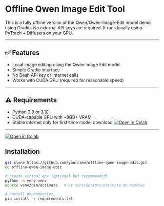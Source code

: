 # Offline Qwen Image Edit Tool

This is a fully offline version of the Qwen/Qwen-Image-Edit model demo using Gradio.
No external API keys are required. It runs locally using PyTorch + Diffusers on your GPU.

---

## ✅ Features
- Local image editing using the Qwen Image Edit model
- Simple Gradio interface
- No Dash API key or internet calls
- Works with CUDA GPU (required for reasonable speed)

---

## ⚠ Requirements

- Python 3.9 or 3.10
- CUDA-capable GPU with ~8GB+ VRAM
- Stable internet only for first-time model download
[![Open in Colab](https://colab.research.google.com/assets/colab-badge.svg)](https://colab.research.google.com/github/Fanu2/offline-qwen-image-edit/blob/main/offline-qwen-image-edit-colab.ipynb)

---
[![Open in Colab](https://colab.research.google.com/assets/colab-badge.svg)](https://colab.research.google.com/github/Fanu2/offline-qwen-image-edit/blob/main/offline_qwen_image_edit.ipynb)

## Installation

```bash
git clone https://github.com/yourname/offline-qwen-image-edit.git
cd offline-qwen-image-edit

# create virtual env (optional but recommended)
python -m venv venv
source venv/bin/activate   # or venv\Scripts\activate on Windows

# install dependencies
pip install -r requirements.txt
